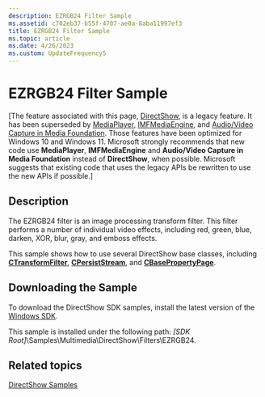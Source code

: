 ```yaml
---
description: EZRGB24 Filter Sample
ms.assetid: c702eb37-b55f-4707-ae0a-8aba11997ef3
title: EZRGB24 Filter Sample
ms.topic: article
ms.date: 4/26/2023
ms.custom: UpdateFrequency5
---
```


# EZRGB24 Filter Sample

\[The feature associated with this page, [DirectShow](/windows/win32/directshow/directshow), is a legacy feature. It has been superseded by [MediaPlayer](/uwp/api/Windows.Media.Playback.MediaPlayer), [IMFMediaEngine](/windows/win32/api/mfmediaengine/nn-mfmediaengine-imfmediaengine), and [Audio/Video Capture in Media Foundation](windows/win32/medfound/audio-video-capture-in-media-foundation). Those features have been optimized for Windows 10 and Windows 11. Microsoft strongly recommends that new code use **MediaPlayer**, **IMFMediaEngine** and **Audio/Video Capture in Media Foundation** instead of **DirectShow**, when possible. Microsoft suggests that existing code that uses the legacy APIs be rewritten to use the new APIs if possible.\]

## Description

The EZRGB24 filter is an image processing transform filter. This filter performs a number of individual video effects, including red, green, blue, darken, XOR, blur, gray, and emboss effects.

This sample shows how to use several DirectShow base classes, including [**CTransformFilter**](ctransformfilter.md), [**CPersistStream**](cpersiststream.md), and [**CBasePropertyPage**](cbasepropertypage.md).

## Downloading the Sample

To download the DirectShow SDK samples, install the latest version of the [Windows SDK](https://msdn.microsoft.com/windowsvista/bb980924.aspx).

This sample is installed under the following path: *\[SDK Root\]*\\Samples\\Multimedia\\DirectShow\\Filters\\EZRGB24.

## Related topics

<dl> <dt>

[DirectShow Samples](directshow-samples.md)
</dt> </dl>

 

 



